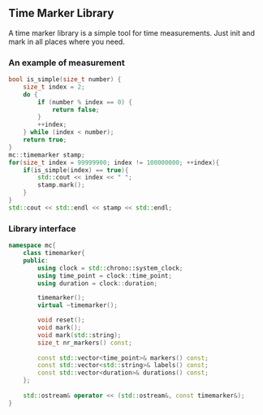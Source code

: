 ## Time Marker Library

A time marker library is a simple tool for time measurements. Just init and mark
in all places where you need.

### An example of measurement
```C++
bool is_simple(size_t number) {
    size_t index = 2;
    do {
        if (number % index == 0) {
            return false;
        }
        ++index;
    } while (index < number);
    return true;
}
mc::timemarker stamp;
for(size_t index = 99999900; index != 100000000; ++index){
    if(is_simple(index) == true){
        std::cout << index << " ";
        stamp.mark();
    }
}
std::cout << std::endl << stamp << std::endl;
```
### Library interface
```C++
namespace mc{
    class timemarker{
    public:
        using clock = std::chrono::system_clock;
        using time_point = clock::time_point;
        using duration = clock::duration;

        timemarker();
        virtual ~timemarker();

        void reset();
        void mark();
        void mark(std::string);
        size_t nr_markers() const;
        
        const std::vector<time_point>& markers() const;
        const std::vector<std::string>& labels() const;
        const std::vector<duration>& durations() const;
    };
    
    std::ostream& operator << (std::ostream&, const timemarker&);
}
```
